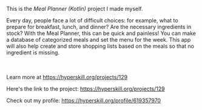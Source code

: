 This is the *Meal Planner (Kotlin)* project I made myself.


<p>Every day, people face a lot of difficult choices: for example, what to prepare for breakfast, lunch, and dinner? Are the necessary ingredients in stock? With the Meal Planner, this can be quick and painless! You can make a database of categorized meals and set the menu for the week. This app will also help create and store shopping lists based on the meals so that no ingredient is missing.</p><br/><br/>Learn more at <a href="https://hyperskill.org/projects/129?utm_source=ide&utm_medium=ide&utm_campaign=ide&utm_content=project-card">https://hyperskill.org/projects/129</a>

Here's the link to the project: https://hyperskill.org/projects/129

Check out my profile: https://hyperskill.org/profile/619357970